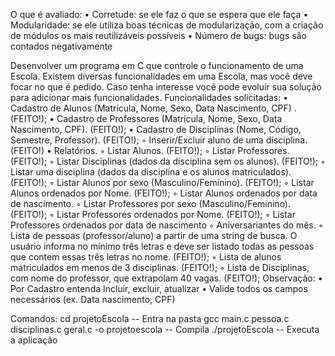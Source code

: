 O que é avaliado: 
• Corretude: se ele faz o que se espera que ele faça 
• Modularidade: se ele utiliza boas técnicas de modularização, com a criação de módulos os mais reutilizáveis possíveis 
• Número de bugs: bugs são contados negativamente

Desenvolver um programa em C que controle o funcionamento de uma Escola. Existem diversas funcionalidades em uma Escola, mas você deve focar no que é pedido. Caso tenha interesse você pode evoluir sua solução para adicionar mais funcionalidades. 
Funcionalidades solicitadas: 
• Cadastro de Alunos (Matrícula, Nome, Sexo, Data Nascimento, CPF) . (FEITO!);
• Cadastro de Professores (Matrícula, Nome, Sexo, Data Nascimento, CPF). (FEITO!);
• Cadastro de Disciplinas (Nome, Código, Semestre, Professor). (FEITO!); 
◦ Inserir/Excluir aluno de uma disciplina. (FEITO!)
• Relatórios. 
◦ Listar Alunos. (FEITO!);
◦ Listar Professores. (FEITO!); 
◦ Listar Disciplinas (dados da disciplina sem os alunos). (FEITO!);
◦ Listar uma disciplina (dados da disciplina e os alunos matriculados). (FEITO!);
◦ Listar Alunos por sexo (Masculino/Feminino). (FEITO!);
◦ Listar Alunos ordenados por Nome. (FEITO!);
◦ Listar Alunos ordenados por data de nascimento. 
◦ Listar Professores por sexo (Masculino/Feminino). (FEITO!); 
◦ Listar Professores ordenados por Nome. (FEITO!); 
◦ Listar Professores ordenados por data de nascimento 
◦ Aniversariantes do mês. 
◦ Lista de pessoas (professor/aluno) a partir de uma string de busca. O usuário informa no mínimo três letras e deve ser listado todas as pessoas que contem essas três letras no nome. (FEITO!); 
◦ Lista de alunos matriculados em menos de 3 disciplinas. (FEITO!);
◦ Lista de Disciplinas, com nome do professor, que extrapolam 40 vagas. (FEITO!); 
Observação: 
• Por Cadastro entenda Incluir, excluir, atualizar 
• Valide todos os campos necessários (ex. Data nascimento, CPF)

Comandos: cd projetoEscola -- Entra na pasta
gcc main.c pessoa.c disciplinas.c geral.c -o projetoescola -- Compila
./projetoEscola -- Executa a aplicação
